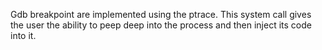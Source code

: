 Gdb breakpoint are implemented using the ptrace. This system call gives the user the ability to peep deep into the process and then inject its code into it.